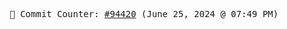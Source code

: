 <p align="center">
    <samp>
        📮 Commit Counter: <a href="https://github.com/Javascript-void0/Javascript-void0/commits/main">#94420</a> (June 25, 2024 @ 07:49 PM)
    </samp>
</p>